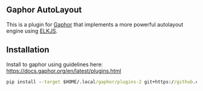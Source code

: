 ## Gaphor AutoLayout
This is a plugin for [Gaphor](https://github.com/gaphor/gaphor) that implements a more powerful autolayout engine using [ELKJS](https://github.com/kieler/elkjs/). 

## Installation
Install to gaphor using guidelines here: https://docs.gaphor.org/en/latest/plugins.html

```cmd
pip install --target $HOME/.local/gaphor/plugins-2 git+https://github.com/tompkins-ct/gaphor-autolayout.git && npm install --prefix $HOME/.local/gaphor/plugins-2/gaphor_autolayout git+https://github.com/tompkins-ct/gaphor-autolayout.git
```

